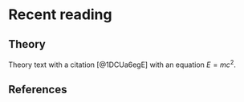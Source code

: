 # Recent reading


## Theory

Theory text with a citation [@1DCUa6egE] with an equation $E = mc^{2}$.


## References